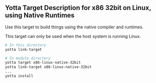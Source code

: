 ## Yotta Target Description for x86 32bit on Linux, using Native Runtimes

Use this target to build things using the native compiler and runtimes.

This target can only be used when the host system is running Linux.

```bash
# In this directory
yotta link-target
```

```bash
# In module directory
yotta target x86-linux-native-32bit
yotta link-target x86-linux-native-32bit
...
yotta install
```